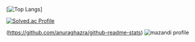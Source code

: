 <!---
sitorstand/sitorstand is a ✨ special ✨ repository because its `README.md` (this file) appears on your GitHub profile.
You can click the Preview link to take a look at your changes.
--->
[![Top Langs](https://github-readme-stats.vercel.app/api/top-langs/?username=sitorstand&exclude_repo=sitorstand.github.io&layout=compact)]

[![Solved.ac Profile](http://mazassumnida.wtf/api/v2/generate_badge?boj=k0520sun)](https://solved.ac/k0520sun/)

(https://github.com/anuraghazra/github-readme-stats)
![mazandi profile](http://mazandi.herokuapp.com/api?handle=(k0520sun)&theme=(warm))

